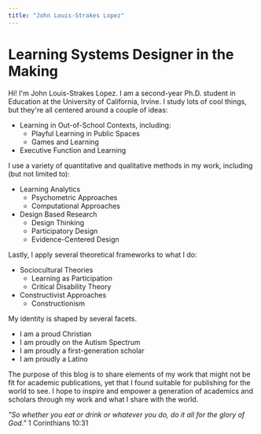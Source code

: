 ```yaml
---
title: "John Louis-Strakes Lopez"
---
```


# Learning Systems Designer in the Making

Hi! I'm John Louis-Strakes Lopez. I am a second-year Ph.D. student in Education at the University of California, Irvine. I study lots of cool things, but they're all centered around a couple of ideas:

+ Learning in Out-of-School Contexts, including:
  + Playful Learning in Public Spaces
  + Games and Learning
+ Executive Function and Learning

I use a variety of quantitative and qualitative methods in my work, including (but not limited to):
+ Learning Analytics 
  + Psychometric Approaches
  + Computational Approaches
+ Design Based Research
  + Design Thinking
  + Participatory Design 
  + Evidence-Centered Design

Lastly, I apply several theoretical frameworks to what I do:
+ Sociocultural Theories
  + Learning as Participation
  + Critical Disability Theory
+ Constructivist Approaches
  + Constructionism

My identity is shaped by several facets.

+ I am a proud Christian
+ I am proudly on the Autism Spectrum
+ I am proudly a first-generation scholar
+ I am proudly a Latino

The purpose of this blog is to share elements of my work that might not be fit for academic publications, yet that I found suitable for publishing for the world to see. I hope to inspire and empower a generation of academics and scholars through my work and what I share with the world.

*"So whether you eat or drink or whatever you do, do it all for the glory of God."* 1 Corinthians 10:31






